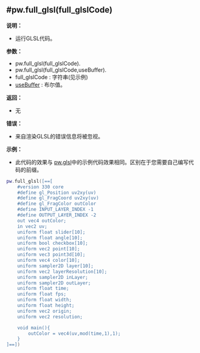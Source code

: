 #pw.full_glsl(full_glslCode)
---

**说明：**

- 运行GLSL代码。

**参数：**

- pw.full_glsl(full_glslCode).
- pw.full_glsl(full_glslCode,useBuffer).
- full_glslCode : 字符串(见示例)
- [useBuffer](RunGLSL.md) : 布尔值。

**返回：**

- 无

**错误：**

- 来自渲染GLSL的错误信息将被忽视。

**示例：**

- 此代码的效果与 [pw.glsl](glsl.md)中的示例代码效果相同。区别在于您需要自己编写代码的前缀。
```lua:full_glsl.lua
pw.full_glsl([==[
    #version 330 core
    #define gl_Position uv2xy(uv)
    #define gl_FragCoord uv2xy(uv)
    #define gl_FragColor outColor
    #define INPUT_LAYER_INDEX -1
    #define OUTPUT_LAYER_INDEX -2
    out vec4 outColor;
    in vec2 uv;
    uniform float slider[10];
    uniform float angle[10];
    uniform bool checkbox[10];
    uniform vec2 point[10];
    uniform vec3 point3d[10];
    uniform vec4 color[10];
    uniform sampler2D layer[10];
    uniform vec2 layerResolution[10];
    uniform sampler2D inLayer;
    uniform sampler2D outLayer;
    uniform float time;
    uniform float fps;
    uniform float width;
    uniform float height;
    uniform vec2 origin;
    uniform vec2 resolution;

    void main(){
        outColor = vec4(uv,mod(time,1),1);
    }
]==])
```

